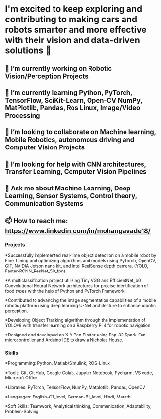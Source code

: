 # I'm excited to keep exploring and contributing to making cars and robots smarter and more effective with their vision and data-driven solutions 👋



## 🔭 I’m currently working on Robotic Vision/Perception Projects
## 🌱 I’m currently learning Python, PyTorch, TensorFlow, SciKit-Learn, Open-CV NumPy, MatPlotlib, Pandas, Ros Linux, Image/Video Processing 
## 👯 I’m looking to collaborate on Machine learning, Mobile Robotics, autonomous driving and Computer Vision Projects
## 🤔 I’m looking for help with CNN architectures, Transfer Learning, Computer Vision Pipelines
## 💬 Ask me about Machine Learning, Deep Learning, Sensor Systems, Control theory, Communication Systems
## 📫 How to reach me: https://www.linkedin.com/in/mohangavade18/

### Projects
	
*Successfully implemented real-time object detection on a mobile robot by Fine Tuning and optimizing algorithms and models using PyTorch, OpenCV, GIT, NVIDIA Jetson nano kit, and Intel RealSense depth camera. (YOLO, Faster-RCNN_ResNet_50_fpn).

*A multiclassification project utilizing Tiny VGG and EfficientNet_b0 Convolutional Neural Network architectures for precise identification of food types with the help of Python and PyTorch Framework.
	
*Contributed to advancing the image segmentation capabilities of a mobile robotic platform using deep learning U-Net architecture to enhance robotic perception.
	
*Developing Object Tracking algorithm through the implementation of YOLOv8 with transfer learning on a Raspberry Pi 4 for robotic navigation.
	
*Designed and developed an X-Y Pen Plotter using Esp-32 Spark-Fun microcontroller and Arduino IDE to draw a Nicholas House.

### Skills

*Programming: Python, Matlab/Simulink, ROS-Linux 

*Tools: Git, Git Hub, Google Colab, Jupyter Notebook, Pycharm, VS code, Microsoft Office

*Libraries: PyTorch, TensorFlow, NumPy, Matplotlib, Pandas, OpenCV

*Languages: English-C1_level, German-B1_level, Hindi, Marathi 

*Soft Skills: Teamwork, Analytical thinking, Communication, Adaptability, Problem-Solving


